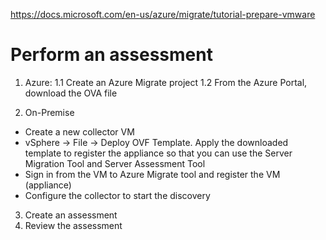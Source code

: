 https://docs.microsoft.com/en-us/azure/migrate/tutorial-prepare-vmware

# Perform an assessment 


1. Azure: 
  1.1 Create an Azure Migrate project
  1.2 From the Azure Portal, download the OVA file

2. On-Premise
  - Create a new collector VM
  - vSphere -> File -> Deploy OVF Template. Apply the downloaded template to register the appliance so that you can use the Server Migration Tool and Server Assessment Tool
  - Sign in from the VM to Azure Migrate tool and register the VM (appliance)
  - Configure the collector to start the discovery

3. Create an assessment
4. Review the assessment

